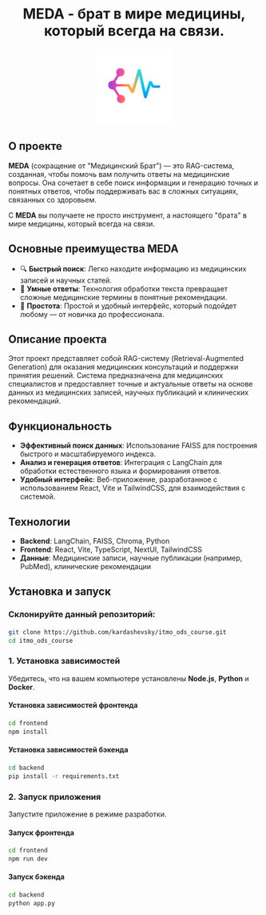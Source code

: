<h1 align="center">MEDA - брат в мире медицины, который всегда на связи.</h1>

<p align="center">
  <img src="/frontend/public/logo.png" alt="Meda Logo" width="150">
</p>

## О проекте

**MEDA** (сокращение от "Медицинский Брат") — это RAG-система, созданная, чтобы помочь вам получить ответы на медицинские вопросы. Она сочетает в себе поиск информации и генерацию точных и понятных ответов, чтобы поддерживать вас в сложных ситуациях, связанных со здоровьем.

С **MEDA** вы получаете не просто инструмент, а настоящего "брата" в мире медицины, который всегда на связи.

## Основные преимущества MEDA

- 🔍 **Быстрый поиск**: Легко находите информацию из медицинских записей и научных статей.
- 🤖 **Умные ответы**: Технология обработки текста превращает сложные медицинские термины в понятные рекомендации.
- 🌟 **Простота**: Простой и удобный интерфейс, который подойдет любому — от новичка до профессионала.

## Описание проекта

Этот проект представляет собой RAG-систему (Retrieval-Augmented Generation) для оказания медицинских консультаций и поддержки принятия решений. Система предназначена для медицинских специалистов и предоставляет точные и актуальные ответы на основе данных из медицинских записей, научных публикаций и клинических рекомендаций.

## Функциональность

- **Эффективный поиск данных**: Использование FAISS для построения быстрого и масштабируемого индекса.
- **Анализ и генерация ответов**: Интеграция с LangChain для обработки естественного языка и формирования ответов.
- **Удобный интерфейс**: Веб-приложение, разработанное с использованием React, Vite и TailwindCSS, для взаимодействия с системой.

## Технологии

- **Backend**: LangChain, FAISS, Chroma, Python 
- **Frontend**: React, Vite, TypeScript, NextUI, TailwindCSS
- **Данные**: Медицинские записи, научные публикации (например, PubMed), клинические рекомендации

## Установка и запуск

### Склонируйте данный репозиторий:

```bash
git clone https://github.com/kardashevsky/itmo_ods_course.git
cd itmo_ods_course
```

### 1. Установка зависимостей
Убедитесь, что на вашем компьютере установлены **Node.js**, **Python** и **Docker**.

#### Установка зависимостей фронтенда
```bash
cd frontend
npm install
```
#### Установка зависимостей бэкенда
```bash
cd backend
pip install -r requirements.txt
```

### 2. Запуск приложения
Запустите приложение в режиме разработки.

#### Запуск фронтенда
```bash
cd frontend
npm run dev
```
#### Запуск бэкенда
```bash
cd backend
python app.py

```
